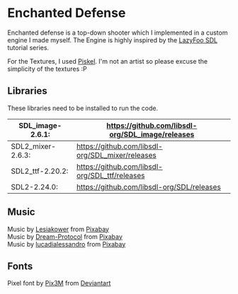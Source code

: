 # Enchanted Defense

Enchanted defense is a top-down shooter which I implemented in a custom engine I made myself. The Engine is highly inspired by
the [LazyFoo SDL](https://lazyfoo.net/tutorials/SDL/index.php) tutorial series.

For the Textures, I used [Piskel](https://www.piskelapp.com/p/create/sprite). I'm not an artist so please excuse the simplicity of the textures :P

## Libraries

These libraries need to be installed to run the code.

| SDL_image-2.6.1:  | https://github.com/libsdl-org/SDL_image/releases |
| ----------------- | ------------------------------------------------ |
| SDL2_mixer-2.6.3: | https://github.com/libsdl-org/SDL_mixer/releases |
| SDL2_ttf-2.20.2:  | https://github.com/libsdl-org/SDL_ttf/releases   |
| SDL2-2.24.0:      | https://github.com/libsdl-org/SDL/releases       |

## Music

Music by <a href="https://pixabay.com/de/users/lesiakower-25701529/?utm_source=link-attribution&utm_medium=referral&utm_campaign=music&utm_content=153400">Lesiakower</a> from <a href="https://pixabay.com/music//?utm_source=link-attribution&utm_medium=referral&utm_campaign=music&utm_content=153400">Pixabay</a> <br>
Music by <a href="https://pixabay.com/de/users/dream-protocol-9556087/?utm_source=link-attribution&utm_medium=referral&utm_campaign=music&utm_content=116820">Dream-Protocol</a> from <a href="https://pixabay.com/music//?utm_source=link-attribution&utm_medium=referral&utm_campaign=music&utm_content=116820">Pixabay</a> <br>
Music by <a href="https://pixabay.com/de/users/lucadialessandro-25927643/?utm_source=link-attribution&utm_medium=referral&utm_campaign=music&utm_content=146875">lucadialessandro</a> from <a href="https://pixabay.com//?utm_source=link-attribution&utm_medium=referral&utm_campaign=music&utm_content=146875">Pixabay</a> <br>

## Fonts

Pixel font by <a href="https://www.deviantart.com/pix3m/gallery">Pix3M</a> from <a href="https://www.deviantart.com/pix3m/art/Bitmap-font-Alagard-381110713">Deviantart</a> <br>
